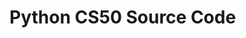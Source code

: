 <!DOCTYPE html>
<html>
<head>
    <title>Python CS50 Source Code</title>
</head>
<body>
    <h1>Python CS50 Source Code</h1>
    <!-- Your source code and content can go here -->
</body>
</html>
